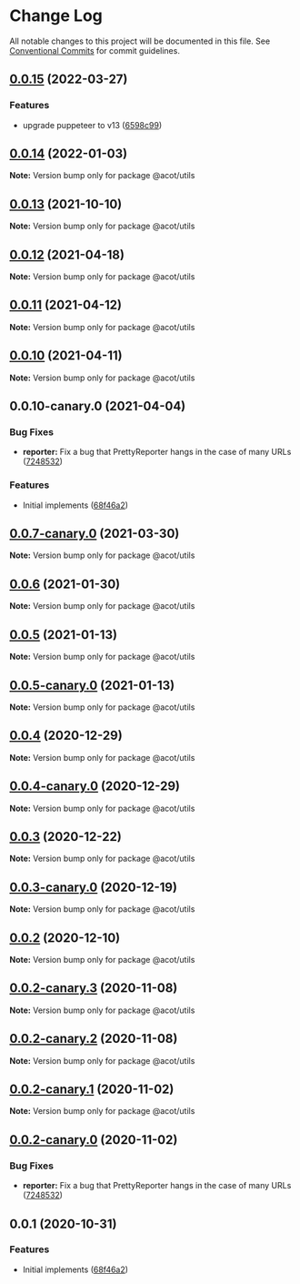 # Change Log

All notable changes to this project will be documented in this file.
See [Conventional Commits](https://conventionalcommits.org) for commit guidelines.

## [0.0.15](https://github.com/acot-a11y/acot/compare/v0.0.14...v0.0.15) (2022-03-27)

### Features

- upgrade puppeteer to v13 ([6598c99](https://github.com/acot-a11y/acot/commit/6598c99ead6734cdc6f71a184a75cf4577cfa17d))

## [0.0.14](https://github.com/acot-a11y/acot/compare/v0.0.14-canary.2...v0.0.14) (2022-01-03)

**Note:** Version bump only for package @acot/utils

## [0.0.13](https://github.com/acot-a11y/acot/compare/v0.0.13-canary.0...v0.0.13) (2021-10-10)

**Note:** Version bump only for package @acot/utils

## [0.0.12](https://github.com/acot-a11y/acot/compare/v0.0.11...v0.0.12) (2021-04-18)

**Note:** Version bump only for package @acot/utils

## [0.0.11](https://github.com/acot-a11y/acot/compare/v0.0.10...v0.0.11) (2021-04-12)

**Note:** Version bump only for package @acot/utils

## [0.0.10](https://github.com/acot-a11y/acot/compare/v0.0.10-canary.0...v0.0.10) (2021-04-11)

**Note:** Version bump only for package @acot/utils

## 0.0.10-canary.0 (2021-04-04)

### Bug Fixes

- **reporter:** Fix a bug that PrettyReporter hangs in the case of many URLs ([7248532](https://github.com/acot-a11y/acot/commit/7248532c0380a0483a537c124173f2191027dd54))

### Features

- Initial implements ([68f46a2](https://github.com/acot-a11y/acot/commit/68f46a250de7793795678ece40d23d927ddd075c))

## [0.0.7-canary.0](https://github.com/acot-a11y/acot/compare/@acot/utils@0.0.6...@acot/utils@0.0.7-canary.0) (2021-03-30)

**Note:** Version bump only for package @acot/utils

## [0.0.6](https://github.com/acot-a11y/acot/compare/@acot/utils@0.0.5...@acot/utils@0.0.6) (2021-01-30)

**Note:** Version bump only for package @acot/utils

## [0.0.5](https://github.com/acot-a11y/acot/compare/@acot/utils@0.0.5-canary.0...@acot/utils@0.0.5) (2021-01-13)

**Note:** Version bump only for package @acot/utils

## [0.0.5-canary.0](https://github.com/acot-a11y/acot/compare/@acot/utils@0.0.4...@acot/utils@0.0.5-canary.0) (2021-01-13)

**Note:** Version bump only for package @acot/utils

## [0.0.4](https://github.com/acot-a11y/acot/compare/@acot/utils@0.0.4-canary.0...@acot/utils@0.0.4) (2020-12-29)

**Note:** Version bump only for package @acot/utils

## [0.0.4-canary.0](https://github.com/acot-a11y/acot/compare/@acot/utils@0.0.3...@acot/utils@0.0.4-canary.0) (2020-12-29)

**Note:** Version bump only for package @acot/utils

## [0.0.3](https://github.com/acot-a11y/acot/compare/@acot/utils@0.0.3-canary.0...@acot/utils@0.0.3) (2020-12-22)

**Note:** Version bump only for package @acot/utils

## [0.0.3-canary.0](https://github.com/acot-a11y/acot/compare/@acot/utils@0.0.2...@acot/utils@0.0.3-canary.0) (2020-12-19)

**Note:** Version bump only for package @acot/utils

## [0.0.2](https://github.com/acot-a11y/acot/compare/@acot/utils@0.0.2-canary.3...@acot/utils@0.0.2) (2020-12-10)

**Note:** Version bump only for package @acot/utils

## [0.0.2-canary.3](https://github.com/acot-a11y/acot/compare/@acot/utils@0.0.2-canary.2...@acot/utils@0.0.2-canary.3) (2020-11-08)

**Note:** Version bump only for package @acot/utils

## [0.0.2-canary.2](https://github.com/acot-a11y/acot/compare/@acot/utils@0.0.2-canary.1...@acot/utils@0.0.2-canary.2) (2020-11-08)

**Note:** Version bump only for package @acot/utils

## [0.0.2-canary.1](https://github.com/acot-a11y/acot/compare/@acot/utils@0.0.2-canary.0...@acot/utils@0.0.2-canary.1) (2020-11-02)

**Note:** Version bump only for package @acot/utils

## [0.0.2-canary.0](https://github.com/acot-a11y/acot/compare/@acot/utils@0.0.1...@acot/utils@0.0.2-canary.0) (2020-11-02)

### Bug Fixes

- **reporter:** Fix a bug that PrettyReporter hangs in the case of many URLs ([7248532](https://github.com/acot-a11y/acot/commit/7248532c0380a0483a537c124173f2191027dd54))

## 0.0.1 (2020-10-31)

### Features

- Initial implements ([68f46a2](https://github.com/acot-a11y/acot/commit/68f46a250de7793795678ece40d23d927ddd075c))
